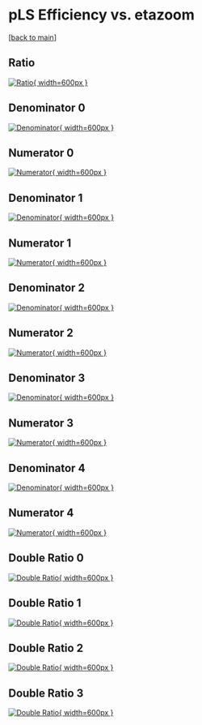 # pLS Efficiency vs. etazoom

[[back to main](./)]



## Ratio

[![Ratio](../mtv/var/pLS_vtr_321_0_eff_etazoom.png){ width=600px }](../mtv/var/pLS_vtr_321_0_eff_etazoom.pdf)

## Denominator 0

[![Denominator](../mtv/den/pLS_vtr_321_0_eff_etazoom_den0.png){ width=600px }](../mtv/den/pLS_vtr_321_0_eff_etazoom_den0.pdf)

## Numerator 0

[![Numerator](../mtv/num/pLS_vtr_321_0_eff_etazoom_num0.png){ width=600px }](../mtv/num/pLS_vtr_321_0_eff_etazoom_num0.pdf)

## Denominator 1

[![Denominator](../mtv/den/pLS_vtr_321_0_eff_etazoom_den1.png){ width=600px }](../mtv/den/pLS_vtr_321_0_eff_etazoom_den1.pdf)

## Numerator 1

[![Numerator](../mtv/num/pLS_vtr_321_0_eff_etazoom_num1.png){ width=600px }](../mtv/num/pLS_vtr_321_0_eff_etazoom_num1.pdf)

## Denominator 2

[![Denominator](../mtv/den/pLS_vtr_321_0_eff_etazoom_den2.png){ width=600px }](../mtv/den/pLS_vtr_321_0_eff_etazoom_den2.pdf)

## Numerator 2

[![Numerator](../mtv/num/pLS_vtr_321_0_eff_etazoom_num2.png){ width=600px }](../mtv/num/pLS_vtr_321_0_eff_etazoom_num2.pdf)

## Denominator 3

[![Denominator](../mtv/den/pLS_vtr_321_0_eff_etazoom_den3.png){ width=600px }](../mtv/den/pLS_vtr_321_0_eff_etazoom_den3.pdf)

## Numerator 3

[![Numerator](../mtv/num/pLS_vtr_321_0_eff_etazoom_num3.png){ width=600px }](../mtv/num/pLS_vtr_321_0_eff_etazoom_num3.pdf)

## Denominator 4

[![Denominator](../mtv/den/pLS_vtr_321_0_eff_etazoom_den4.png){ width=600px }](../mtv/den/pLS_vtr_321_0_eff_etazoom_den4.pdf)

## Numerator 4

[![Numerator](../mtv/num/pLS_vtr_321_0_eff_etazoom_num4.png){ width=600px }](../mtv/num/pLS_vtr_321_0_eff_etazoom_num4.pdf)

## Double Ratio 0

[![Double Ratio](../mtv/ratio/pLS_vtr_321_0_eff_etazoom_ratio0.png){ width=600px }](../mtv/ratio/pLS_vtr_321_0_eff_etazoom_ratio0.pdf)

## Double Ratio 1

[![Double Ratio](../mtv/ratio/pLS_vtr_321_0_eff_etazoom_ratio1.png){ width=600px }](../mtv/ratio/pLS_vtr_321_0_eff_etazoom_ratio1.pdf)

## Double Ratio 2

[![Double Ratio](../mtv/ratio/pLS_vtr_321_0_eff_etazoom_ratio2.png){ width=600px }](../mtv/ratio/pLS_vtr_321_0_eff_etazoom_ratio2.pdf)

## Double Ratio 3

[![Double Ratio](../mtv/ratio/pLS_vtr_321_0_eff_etazoom_ratio3.png){ width=600px }](../mtv/ratio/pLS_vtr_321_0_eff_etazoom_ratio3.pdf)

